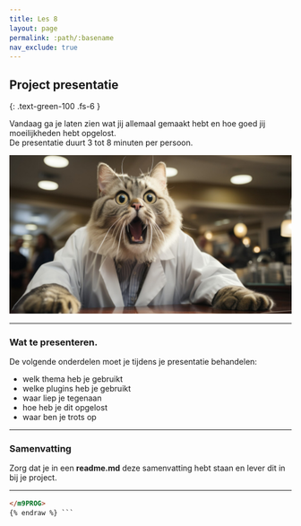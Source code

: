 ```yaml
---
title: Les 8
layout: page
permalink: :path/:basename
nav_exclude: true
---
```


## Project presentatie
{: .text-green-100 .fs-6 }

Vandaag ga je laten zien wat jij allemaal gemaakt hebt en hoe goed jij moeilijkheden hebt opgelost.  
De presentatie duurt 3 tot 8 minuten per persoon.

![cat.jpg](images/cat.jpg)

---
### Wat te presenteren.
De volgende onderdelen moet je tijdens je presentatie behandelen: 
- welk thema heb je gebruikt
- welke plugins heb je gebruikt
- waar liep je tegenaan
- hoe heb je dit opgelost
- waar ben je trots op

--- 
### Samenvatting
Zorg dat je in een **readme.md** deze samenvatting hebt staan en lever dit in bij je project.  


---
```html {% raw %}
</m9PROG>
{% endraw %} ```
